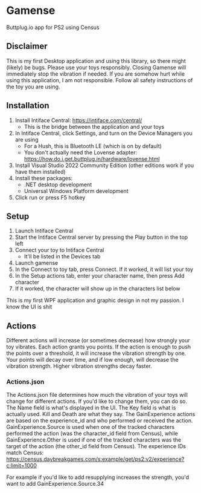 # Gamense

Buttplug.io app for PS2 using Census

## Disclaimer

This is my first Desktop application and using this library, so there might (likely) be bugs. Please use your toys responsibly. Closing Gamense will immediately stop the vibration if needed. If you are somehow hurt while using this application, I am not responsible. Follow all safety instructions of the toy you are using.

## Installation

1. Install Intiface Central: https://intiface.com/central/
    - This is the bridge between the application and your toys
2. In Intiface Central, click Settings, and turn on the Device Managers you are using
    - For a Hush, this is Bluetooth LE (which is on by default)
    - You don't actually need the Lovense adapter: https://how.do.i.get.buttplug.in/hardware/lovense.html
3. Install Visual Studio 2022 Community Edition (other editions work if you have them installed)
4. Install these packages:
    - .NET desktop development
    - Universal Windows Platform development
5. Click run or press F5 hotkey

## Setup

1. Launch Intiface Central
2. Start the Intiface Central server by pressing the Play button in the top left
3. Connect your toy to Intiface Central
    - It'll be listed in the Devices tab
4. Launch gamense
5. In the Connect to toy tab, press Connect. If it worked, it will list your toy 
6. In the Setup actions tab, enter your character name, then press Add character
7. If it worked, the character will show up in the characters list below

This is my first WPF application and graphic design in not my passion. I know the UI is shit

## Actions

Different actions will increase (or sometimes decrease) how strongly your toy vibrates. Each action grants you points. If the action is enough to push the points over a threshold, it will increase the vibration strength by one. Your points will decay over time, and if low enough, will decrease the vibration strength. Higher vibration strengths decay faster.

### Actions.json
The Actions.json file determines how much the vibration of your toys will change for different actions. If you'd like to change them, you can do so. The Name field is what's displayed in the UI. The Key field is what is actually used. Kill and Death are what they say. The GainExperience actions are based on the experience_id and who performed or received the action. GainExperience.Source is used when one of the tracked characters performed the action (was the character_id field from Census), while GainExperience.Other is used if one of the tracked characters was the target of the action (the other_id field from Census). The experience IDs match Census: https://census.daybreakgames.com/s:example/get/ps2:v2/experience?c:limit=1000

For example if you'd like to add resupplying increases the strength, you'd want to add GainExperience.Source.34
